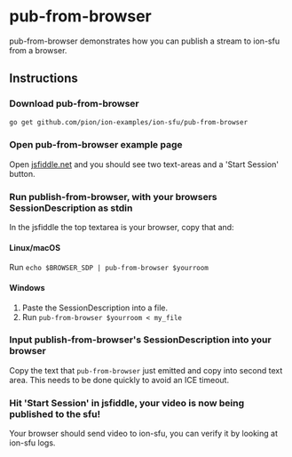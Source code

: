 # pub-from-browser

pub-from-browser demonstrates how you can publish a stream to ion-sfu from a browser.

## Instructions

### Download pub-from-browser

```bash
go get github.com/pion/ion-examples/ion-sfu/pub-from-browser
```

### Open pub-from-browser example page

Open [jsfiddle.net](https://jsfiddle.net/j3yhron4/) and you should see two text-areas and a 'Start Session' button.

### Run publish-from-browser, with your browsers SessionDescription as stdin

In the jsfiddle the top textarea is your browser, copy that and:

#### Linux/macOS

Run `echo $BROWSER_SDP | pub-from-browser $yourroom`

#### Windows

1. Paste the SessionDescription into a file.
1. Run `pub-from-browser $yourroom < my_file`

### Input publish-from-browser's SessionDescription into your browser

Copy the text that `pub-from-browser` just emitted and copy into second text area. This needs to be done quickly to avoid an ICE timeout.

### Hit 'Start Session' in jsfiddle, your video is now being published to the sfu!

Your browser should send video to ion-sfu, you can verify it by looking at ion-sfu logs.
